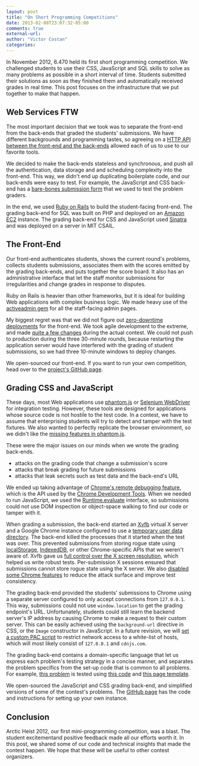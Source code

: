 ```yaml
---
layout: post
title: "On Short Programming Competitions"
date: 2013-02-08T23:07:32-05:00
comments: true
external-url:
author: "Victor Costan"
categories:
---
```


In November 2012, 6.470 held its first short programming competition. We
challenged students to use their CSS, JavaScript and SQL skills to solve as
many problems as possible in a short interval of time. Students submitted their
solutions as soon as they finished them and automatically received grades in
real time. This post focuses on the infrastructure that we put together to make
that happen.


## Web Services FTW

The most important decision that we took was to separate the front-end from the
back-ends that graded the students' submissions. We have different backgrounds
and programming tastes, so agreeing on a
[HTTP API between the front-end and the back-ends](https://github.com/csail/mit6470-hackathon#grading-endpoints)
allowed each of us to use to our favorite tools.

We decided to make the back-ends stateless and synchronous, and push all the
authentication, data storage and and scheduling complexity into the front-end.
This way, we didn't end up duplicating boilerplate code, and our back-ends were
easy to test. For example, the JavaScript and CSS back-end has a
[bare-bones submission form](https://github.com/csail/mit6470-grader-sample/blob/master/views/grdr/form.erb)
that we used to test the problem graders.

In the end, we used [Ruby on Rails](http://rubyonrails.org/) to build the
student-facing front-end. The grading back-end for SQL was built on PHP and
deployed on an [Amazon EC2](http://aws.amazon.com/ec2/) instance. The grading
back-end for CSS and JavaScript used [Sinatra](http://www.sinatrarb.com/) and
was deployed on a server in MIT CSAIL.


## The Front-End

Our front-end authenticates students, shows the current round's problems,
collects students submissions, associates them with the scores emitted by the
grading back-ends, and puts together the score board. It also has an
administrative interface that let the staff monitor submissions for
irregularities and change grades in response to disputes.

Ruby on Rails is heavier than other frameworks, but it is ideal for building
Web applications with complex business logic. We made heavy use of the
[activeadmin gem](http://activeadmin.info/) for all the staff-facing admin
pages.

My biggest regret was that we did not figure out
[zero-downtime deployments](https://ariejan.net/2011/09/14/lighting-fast-zero-downtime-deployments-with-git-capistrano-nginx-and-unicorn)
for the front-end. We took agile development to the extreme, and made
[quite a few changes](https://github.com/csail/mit6470-hackathon/compare/e0e1706197ac19b23a8ae98224b9227c05e4bffb...6173693123dd17b64274392c476a2e3b3fb682ad)
during the actual contest. We could not push to production during the three
30-minute rounds, because restarting the application server would have
interfered with the grading of student submissions, so we had three 10-minute
windows to deploy changes.

We open-sourced our front-end. If you want to run your own competition, head
over to the
[project's GitHub page](https://github.com/csail/mit6470-hackathon/).


## Grading CSS and JavaScript

These days, most Web applications use [phantom.js](http://phantomjs.org/) or
[Selenium WebDriver](http://seleniumhq.org/) for integration testing. However,
these tools are designed for applications whose source code is not hostile to
the test code. In a contest, we have to assume that enterprising students will
try to detect and tamper with the test fixtures. We also wanted to perfectly
replicate the browser environment, so we didn't like the [missing features in
phantom.js](https://github.com/ariya/phantomjs/wiki/Supported-Web-Standards).

These were the major issues on our minds when we wrote the grading back-ends.

* attacks on the grading code that change a submission's score
* attacks that break grading for future submissions
* attacks that leak secrets such as test data and the back-end's URL

We ended up taking advantage of
[Chrome's remote debugging feature](https://www.webkit.org/blog/1875/announcing-remote-debugging-protocol-v1-0/),
which is the API used by the
[Chrome Development Tools](https://developers.google.com/chrome-developer-tools/).
When we needed to run JavaScript, we used the
[Runtime.evaluate](https://developers.google.com/chrome-developer-tools/docs/protocol/tot/runtime#command-evaluate)
interface, so submissions could not use DOM inspection or object-space walking
to find our code or tamper with it.

When grading a submission, the back-end started an
[Xvfb](http://en.wikipedia.org/wiki/Xvfb) virtual X server and a Google Chrome
instance configured to use a
[temporary user data directory](http://www.chromium.org/user-experience/user-data-directory).
The back-end killed the processes that it started when the test was over. This
prevented submissions from storing rogue state using
[localStorage](https://developer.mozilla.org/en-US/docs/DOM/Storage),
[IndexedDB](https://developer.mozilla.org/en-US/docs/IndexedDB), or other
Chrome-specific APIs that we weren't aware of. Xvfb gave us
[full control over the X screen resolution](http://www.rubydoc.info/github/pwnall/webkit_remote/WebkitRemote/Process:initialize),
which helped us write robust tests. Per-submission X sessions ensured that
submissions cannot store rogue state using the X server. We also
[disabled some Chrome features](https://github.com/pwnall/webkit_remote/blob/fe4da92b7e9bb9322d523ecfcf050c6e6b4010d5/lib/webkit_remote/process.rb#L138)
to reduce the attack surface and improve test consistency.

The grading back-end provided the students' submissions to Chrome using a
separate server configured to only accept connections from `127.0.0.1`. This
way, submissions could not use `window.location` to get the grading endpoint's
URL. Unfortunately, students could still learn the backend server's IP address
by causing Chrome to make a request to their custom server. This can be easily
achieved using the `background-url` directive in CSS, or the `Image`
constructor in JavaScript. In a future revision, we will
[set a custom PAC script](http://peter.sh/experiments/chromium-command-line-switches/#proxy-pac-url)
to restrict network access to a white-list of hosts, which will most likely
consist of `127.0.0.1` and `cdnjs.com`.

The grading back-end contains a domain-specific language that let us express
each problem's testing strategy in a concise manner, and separates the
problem specifics from the set-up code that is common to all problems. For
example, [this problem](https://github.com/csail/mit6470-grader-sample/blob/14298b5ac2359718383249d767c34baa3a01d80f/problems/css_sizing.md)
is tested using
[this code](https://github.com/csail/mit6470-grader-sample/blob/14298b5ac2359718383249d767c34baa3a01d80f/problems/css_sizing.rb)
and
[this page template](https://github.com/csail/mit6470-grader-sample/blob/14298b5ac2359718383249d767c34baa3a01d80f/problems/css_sizing.html.erb).

We open-sourced the JavaScript and CSS grading back-end, and simplified
versions of some of the contest's problems. The
[GitHub page](https://github.com/csail/mit6470-grader-sample) has the code and
instructions for setting up your own instance.


## Conclusion

Arctic Heist 2012, our first mini-programming competition, was a blast. The
student excitementand positive feedback made all our efforts worth it. In this
post, we shared some of our code and technical insights that made the contest
happen. We hope that these will be useful to other contest organizers.
